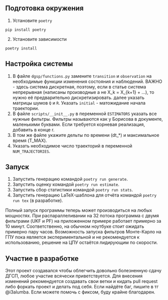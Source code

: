## Подготовка окружения

1. Установите `poetry`

```shell
pip install poetry
```

2. Установите зависимости

```shell
poetry install
```

## Настройка системы

1. В файле `dgsp/functions.py` замените `transition` и `observation` на необходимые функции изменения состояния и наблюдений. ВАЖНО - здесь система дискретная, поэтому, если в статье система непрерывная (написаны производные а не X_k = X\_{k+1} + ...), то нужно её предварительно дискретизировать. далее указать матрицы шумов `Q` и `R`. Указать `initial` - матожидание начала траектории.
2. В файле `scripts/__init__.py` в переменной `ESTIMATORS` указать все нужные фильтры. Фильтры называются как у Борисова в документе, маленькими буквами. Если требуется корневая реализация, добавить в конце r.
3. В том же файле укажите дельты по времени (dt\_\*) и максимальное время (T_MAX).
4. Указать необходимое число траекторий в переменной `NUM_TRAJECTORIES`.

## Запуск

1. Запустить генерацию командой `poetry run generate`.
2. Запустить оценку командой `poetry run estimate`.
3. Запустить сбор статистики командой `poetry run stats`.
4. Запустить генерацию LaTeX-шаблона для отчёта командой `poetry run tex` (в разработке).

Полный запуск программы теперь может производиться на любых мощностях. При распараллеливании на 32 потока программа с двумя фильтрами (UKF и PF) на приложенном примере работает примерно за 10 минут. Соответственно, на обычном ноутбуке стоит ожидать примерно пару часов. Возможность запуска фильтров Монте-Карло на ГПУ пока является экспериментальной и не рекомендуется к использованию, решение на ЦПУ остаётся лидирующим по скорости.

## Участие в разработке

Этот проект создавался чтобы облегчить довольно болезненную сдачу ДГСП, любое участие всячески приветствуется. Для внесения изменений рекомендуется создавать свои ветки и кидать pull request либо форкать проект и делать под себя. Если найдёте баг, пишите в тг @i3alumba. Если можете помочь с фиксом, буду крайне благодарен.
